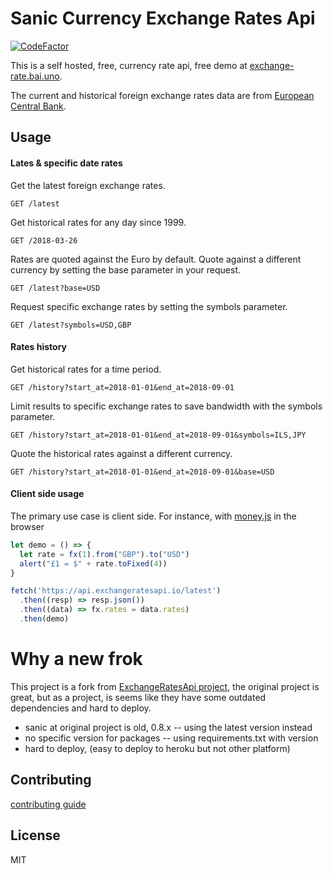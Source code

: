 # Sanic Currency Exchange Rates Api
[![CodeFactor](https://www.codefactor.io/repository/github/tim-hub/sanic-currency-exchange-rates-api/badge)](https://www.codefactor.io/repository/github/tim-hub/sanic-currency-exchange-rates-api)

This is a self hosted, free, currency rate api, free demo at [exchange-rate.bai.uno](https://exchange-rate.bai.uno).

The current and historical foreign exchange rates data are from [European Central Bank](https://www.ecb.europa.eu/stats/policy_and_exchange_rates/euro_reference_exchange_rates/html/index.en.html).

## Usage

#### Lates & specific date rates
Get the latest foreign exchange rates.

```http
GET /latest
```

Get historical rates for any day since 1999.

```http
GET /2018-03-26
```

Rates are quoted against the Euro by default. Quote against a different currency by setting the base parameter in your request.

```http
GET /latest?base=USD
```

Request specific exchange rates by setting the symbols parameter.

```http
GET /latest?symbols=USD,GBP
```

#### Rates history
Get historical rates for a time period.

```http
GET /history?start_at=2018-01-01&end_at=2018-09-01
```

Limit results to specific exchange rates to save bandwidth with the symbols parameter.

```http
GET /history?start_at=2018-01-01&end_at=2018-09-01&symbols=ILS,JPY
```

Quote the historical rates against a different currency.

```http
GET /history?start_at=2018-01-01&end_at=2018-09-01&base=USD
```

#### Client side usage

The primary use case is client side. For instance, with [money.js](https://openexchangerates.github.io/money.js/) in the browser

```js
let demo = () => {
  let rate = fx(1).from("GBP").to("USD")
  alert("£1 = $" + rate.toFixed(4))
}

fetch('https://api.exchangeratesapi.io/latest')
  .then((resp) => resp.json())
  .then((data) => fx.rates = data.rates)
  .then(demo)
```

# Why a new frok
This project is a fork from [ExchangeRatesApi project](https://github.com/exchangeratesapi/exchangeratesapi/), the original project is great,
 but as a project, is seems like they have some outdated dependencies and hard to deploy.
 
 - sanic at original project is old, 0.8.x -- using the latest version instead
 - no specific version for packages -- using requirements.txt with version
 - hard to deploy, (easy to deploy to heroku but not other platform)

## Contributing
[contributing guide](CONTRIBUTING.md)

## License
MIT